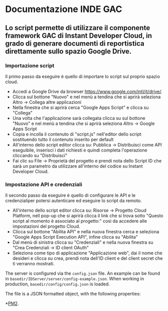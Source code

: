 Documentazione INDE GAC
================================


Lo script permette di utilizzare il componente framework GAC di Instant Developer Cloud, in grado di generare documenti di reportistica direttamente sullo spazio Google Drive.
----------------
### Importazione script
Il primo passo da eseguire è quello di importare lo script sul proprio spazio cloud.
* Accedi a Google Drive da browser https://www.google.com/intl/it/drive/.
* Clicca sul bottone "Nuovo" e nel menù a tendina che si aprirà seleziona Altro -> Collega altre applicazioni
* Nella finestra che si aprirà cerca "Google Apps Script" e clicca su "Collega"
* Una volta che l'applicazione sarà collegata clicca su sul bottone "Nuovo" e nel menù a tendina che si aprirà seleziona Altro -> Google Apps Script
* Copia e incolla il contenuto di "script.js" nell'editor dello script sostituendo tutto il contenuto inserito per default
* All'interno dello script editor clicca su: Pubblica -> Distribuisci come API eseguibile, inserisci i dati richiesti e quindi completa l'operazione cliccando su "Distribuisci"
* Fai clic su File -> Proprietà del progetto e prendi nota dello Script ID che sarà un parametro da utilizzare all'interno del codice su Instant Developer Cloud.


### Impostazione API e credenziali
Il secondo passo da eseguire è quello di configurare le API e le credenzialiper potersi autenticare ed eseguire lo script da remoto.
* All'interno dello script editor clicca su: Risorse -> Progetto Cloud Platform, nell pop-up che si aprirà clicca il link che si trova sotto "Questo script al momento è associato al progetto:" così da accedere alle impostazioni del progetto Cloud.
* Clicca sul bottone "Abilita API" e nella nuova finestra cerca e seleziona "Google Apps Script Execution API", infine clicca su "Abilita"
* Dal menù di sinistra clicca su "Credenziali" e nella nuova finestra su "Crea Credenziali -> ID client OAuth"
* Seleziona come tipo di applicazione "Applicazione web", dai il nome che desideri e clicca su crea, prendi nota dell'ID client e del client secret che ti verranno mostrati.

The server is configured via the `config.json` file. An example can be found in `basedir/IDServer/server/config-example.json`.
When working in production, `basedir/config/config.json` is loaded.

The file is a JSON formatted object, with the following properties:

*[PM2](https://github.com/Unitech/pm2).

